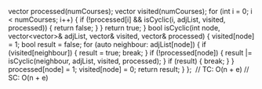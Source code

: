 vector<int> processed(numCourses);
vector<int> visited(numCourses);
for (int i = 0; i < numCourses; i++) {
if (!processed[i] && isCyclic(i, adjList, visited, processed)) {
return false;
}
}
return true;
}
bool isCyclic(int node, vector<vector<int>>& adjList, vector<int>& visited, vector<int>& processed) {
visited[node] = 1;
bool result = false;
for (auto neighbour: adjList[node]) {
if (visited[neighbour]) {
result = true;
break;
}
if (!processed[node]) {
result |= isCyclic(neighbour, adjList, visited, processed);
}
if (result) {
break;
}
}
processed[node] = 1;
visited[node] = 0;
return result;
}
};
​
// TC: O(n + e)
// SC: O(n + e)
```
